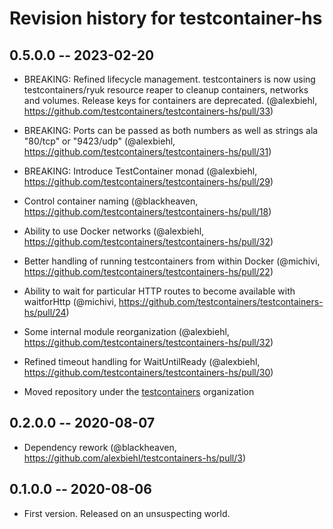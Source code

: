 # Revision history for testcontainer-hs

## 0.5.0.0 -- 2023-02-20

* BREAKING: Refined lifecycle management. testcontainers is now using testcontainers/ryuk resource reaper to cleanup containers, networks and volumes. Release keys for containers are deprecated. (@alexbiehl, https://github.com/testcontainers/testcontainers-hs/pull/33)

* BREAKING: Ports can be passed as both numbers as well as strings ala "80/tcp" or "9423/udp" (@alexbiehl, https://github.com/testcontainers/testcontainers-hs/pull/31)

* BREAKING: Introduce TestContainer monad (@alexbiehl, https://github.com/testcontainers/testcontainers-hs/pull/29)

* Control container naming (@blackheaven, https://github.com/testcontainers/testcontainers-hs/pull/18)

* Ability to use Docker networks (@alexbiehl, https://github.com/testcontainers/testcontainers-hs/pull/32)

* Better handling of running testcontainers from within Docker (@michivi, https://github.com/testcontainers/testcontainers-hs/pull/22)

* Ability to wait for particular HTTP routes to become available with waitforHttp (@michivi, https://github.com/testcontainers/testcontainers-hs/pull/24)

* Some internal module reorganization (@alexbiehl, https://github.com/testcontainers/testcontainers-hs/pull/32)

* Refined timeout handling for WaitUntilReady (@alexbiehl, https://github.com/testcontainers/testcontainers-hs/pull/30)

* Moved repository under the [testcontainers](https://github.com/testcontainers) organization

## 0.2.0.0 -- 2020-08-07

* Dependency rework (@blackheaven, https://github.com/alexbiehl/testcontainers-hs/pull/3)

## 0.1.0.0 -- 2020-08-06

* First version. Released on an unsuspecting world.
